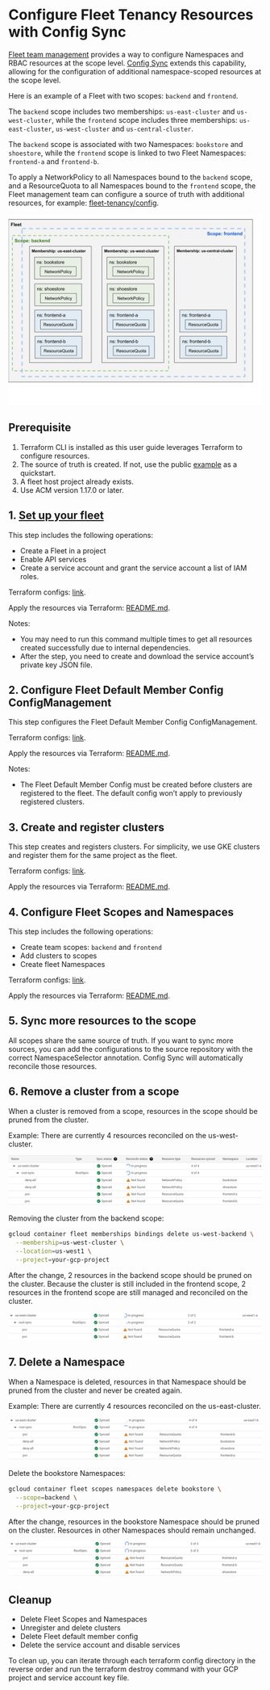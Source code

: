 # Configure Fleet Tenancy Resources with Config Sync

[Fleet team management] provides a way to configure Namespaces and RBAC
resources at the scope level.
[Config Sync] extends this capability, allowing for the configuration of
additional namespace-scoped resources at the scope level.

Here is an example of a Fleet with two scopes: `backend` and `frontend`.

The `backend` scope includes two memberships: `us-east-cluster` and
`us-west-cluster`, while the `frontend` scope includes three memberships:
`us-east-cluster`, `us-west-cluster` and `us-central-cluster`.

The `backend` scope is associated with two Namespaces: `bookstore` and
`shoestore`, while the `frontend` scope is linked to two Fleet Namespaces:
`frontend-a` and `frontend-b`.

To apply a NetworkPolicy to all Namespaces bound to the `backend` scope,
and a ResourceQuota to all Namespaces bound to the `frontend` scope, the Fleet
management team can configure a source of truth with additional resources, for
example: [fleet-tenancy/config](config).

![](images/fleet-team-structure.svg)

## Prerequisite

1. Terraform CLI is installed as this user guide leverages Terraform to
   configure resources.
2. The source of truth is created. If not, use the public [example](config)
   as a quickstart.
3. A fleet host project already exists.
4. Use ACM version 1.17.0 or later.

## 1. [Set up your fleet]

This step includes the following operations:
- Create a Fleet in a project
- Enable API services
- Create a service account and grant the service account a list of IAM roles.

Terraform configs: [link](terraform/1-fleet).

Apply the resources via Terraform: [README.md](terraform/1-fleet/README.md).

Notes:
- You may need to run this command multiple times to get all resources created
  successfully due to internal dependencies.
- After the step, you need to create and download the service account’s private
  key JSON file.

## 2. Configure Fleet Default Member Config ConfigManagement

This step configures the Fleet Default Member Config ConfigManagement.

Terraform configs: [link](terraform/2-fleet-default-config).

Apply the resources via Terraform: [README.md](terraform/2-fleet-default-config/README.md).

Notes:
- The Fleet Default Member Config must be created before clusters are registered 
  to the fleet. The default config won’t apply to previously registered clusters.

## 3. Create and register clusters

This step creates and registers clusters. For simplicity, we use GKE clusters
and register them for the same project as the fleet.

Terraform configs: [link](terraform/3-clusters).

Apply the resources via Terraform: [README.md](terraform/3-clusters/README.md).

## 4. Configure Fleet Scopes and Namespaces

This step includes the following operations:
- Create team scopes: `backend` and `frontend`
- Add clusters to scopes
- Create fleet Namespaces

Terraform configs: [link](terraform/4-scopes-and-namespaces).

Apply the resources via Terraform: [README.md](terraform/4-scopes-and-namespaces/README.md).

## 5. Sync more resources to the scope

All scopes share the same source of truth. If you want to sync more sources, you
can add the configurations to the source repository with the correct
NamespaceSelector annotation. Config Sync will automatically reconcile those
resources.

## 6. Remove a cluster from a scope

When a cluster is removed from a scope, resources in the scope should be pruned
from the cluster.

Example:
There are currently 4 resources reconciled on the us-west-cluster.

![](images/us-west-before-remove.png)

Removing the cluster from the backend scope:

```bash
gcloud container fleet memberships bindings delete us-west-backend \
  --membership=us-west-cluster \
  --location=us-west1 \
  --project=your-gcp-project 
```

After the change, 2 resources in the backend scope should be pruned on the
cluster. Because the cluster is still included in the frontend scope,
2 resources in the frontend scope are still managed and reconciled on the
cluster.

![](images/us-west-after-remove.png)

## 7. Delete a Namespace

When a Namespace is deleted, resources in that Namespace should be pruned from
the cluster and never be created again.

Example:
There are currently 4 resources reconciled on the us-east-cluster.

![](images/us-east-before-delete.png)

Delete the bookstore Namespaces:

```bash
gcloud container fleet scopes namespaces delete bookstore \
  --scope=backend \
  --project=your-gcp-project
```

After the change, resources in the bookstore Namespace should be pruned on the
cluster. Resources in other Namespaces should remain unchanged.

![](images/us-east-after-delete.png)

## Cleanup

- Delete Fleet Scopes and Namespaces
- Unregister and delete clusters
- Delete Fleet default member config
- Delete the service account and disable services

To clean up, you can iterate through each terraform config directory in the
reverse order and run the terraform destroy command with your GCP project and
service account key file.

[Fleet team management]: https://cloud.google.com/anthos/fleet-management/docs/team-management
[Config Sync]: https://cloud.google.com/anthos-config-management/docs/config-sync-overview
[Set up your fleet]: https://cloud.google.com/anthos/fleet-management/docs/setup-teams#set_up_your_fleet
